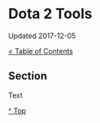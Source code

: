 <head>
</head>

# Dota 2 Tools

Updated 2017-12-05

[< Table of Contents][0]

## Section

Text

[^ Top][99]

[0]: ../README.md
[99]: /README.md

